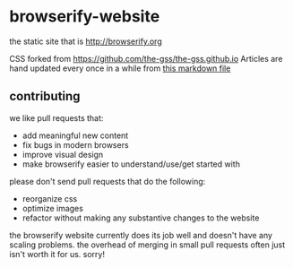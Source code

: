 # browserify-website

the static site that is http://browserify.org

CSS forked from https://github.com/the-gss/the-gss.github.io
Articles are hand updated every once in a while from [this markdown file](https://github.com/learn-js/learn-js.github.com/blob/master/_posts/posts/2013-11-24-browserify-resources.md)

## contributing

we like pull requests that:

- add meaningful new content
- fix bugs in modern browsers
- improve visual design
- make browserify easier to understand/use/get started with

please don't send pull requests that do the following:

- reorganize css
- optimize images
- refactor without making any substantive changes to the website

the browserify website currently does its job well and doesn't have any scaling problems. the overhead of merging in small pull requests often just isn't worth it for us. sorry!
